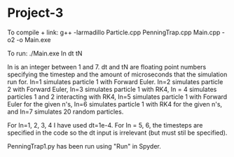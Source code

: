 # Project-3

To compile + link: 
g++ -larmadillo Particle.cpp PenningTrap.cpp Main.cpp -o2 -o Main.exe

To run: 
./Main.exe In dt tN

In is an integer between 1 and 7. dt and tN are floating point numbers specifying the timestep and the amount of microseconds that the simulation run for. 
In=1 simulates particle 1 with Forward Euler. In=2 simulates particle 2 with Forward Euler, In=3 simulates particle 1 with RK4, In = 4 simulates particles 1 and 2 
interacting with RK4, In=5 simulates particle 1 with Forward Euler for the given n's, In=6 simulates particle 1 with RK4 for the given n's, and In=7 simulates 20 
random particles. 

For In=1, 2, 3, 4 I have used dt=1e-4. For In = 5, 6, the timesteps are specified in the code so the dt input is irrelevant (but must stil be specified).

PenningTrap1.py has been run using "Run" in Spyder. 
